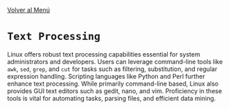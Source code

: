 [Volver al Menú](../root.md)

# `Text Processing`

Linux offers robust text processing capabilities essential for system administrators and developers. Users can leverage command-line tools like `awk`, `sed`, `grep`, and `cut` for tasks such as filtering, substitution, and regular expression handling. Scripting languages like Python and Perl further enhance text processing. While primarily command-line based, Linux also provides GUI text editors such as gedit, nano, and vim. Proficiency in these tools is vital for automating tasks, parsing files, and efficient data mining.
